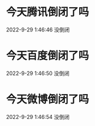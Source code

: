 # 今天腾讯倒闭了吗

2022-9-29 1:46:46 没倒闭

# 今天百度倒闭了吗

2022-9-29 1:46:50 没倒闭

# 今天微博倒闭了吗

2022-9-29 1:46:54 没倒闭


